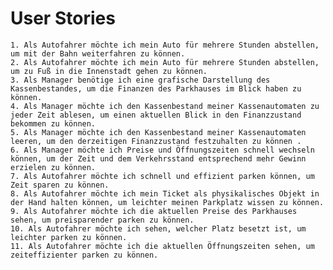 # User Stories

    1. Als Autofahrer möchte ich mein Auto für mehrere Stunden abstellen, um mit der Bahn weiterfahren zu können.
    2. Als Autofahrer möchte ich mein Auto für mehrere Stunden abstellen, um zu Fuß in die Innenstadt gehen zu können.
    3. Als Manager benötige ich eine grafische Darstellung des Kassenbestandes, um die Finanzen des Parkhauses im Blick haben zu können.
    4. Als Manager möchte ich den Kassenbestand meiner Kassenautomaten zu jeder Zeit ablesen, um einen aktuellen Blick in den Finanzzustand bekommen zu können.
    5. Als Manager möchte ich den Kassenbestand meiner Kassenautomaten leeren, um den derzeitigen Finanzzustand festzuhalten zu können .
    6. Als Manager möchte ich Preise und Öffnungszeiten schnell wechseln können, um der Zeit und dem Verkehrsstand entsprechend mehr Gewinn erzielen zu können.
    7. Als Autofahrer möchte ich schnell und effizient parken können, um Zeit sparen zu können.
    8. Als Autofahrer möchte ich mein Ticket als physikalisches Objekt in der Hand halten können, um leichter meinen Parkplatz wissen zu können.
    9. Als Autofahrer möchte ich die aktuellen Preise des Parkhauses sehen, um preisparender parken zu können.
    10. Als Autofahrer möchte ich sehen, welcher Platz besetzt ist, um leichter parken zu können.
    11. Als Autofahrer möchte ich die aktuellen Öffnungszeiten sehen, um zeiteffizienter parken zu können.

